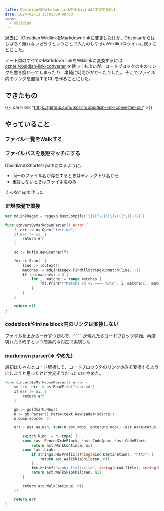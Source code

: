 ```yaml
---
title: ObsidianのMarkdown linkをWikilinkに変換するCLI
date: 2024-02-11T15:01:00+09:00
tags:
  - obsidian
---
```

 
過去に [[Obsidian WikilinkをMarkdown linkに変更した]] が、Obsidianからはしばらく離れないだろうということで入力のしやすいWikilinkスタイルに戻すことにした。

ノート内のすべてのMarkdown linkをWikilinkに変換するには、[ozntel/obsidian-link-converter](https://github.com/ozntel/obsidian-link-converter) を使ってもよいが、コードブロックの中のリンクも書き換わってしまったり、単純に時間がかかったりした。
そこでファイル内のリンクを置換するCLIを作ることにした。

## できたもの

{{< card-link "https://github.com/ikorihn/obsidian-link-converter-cli/" >}}

## やっていること

### ファイル一覧をWalkする

### ファイルパスを最短マッチにする

ObsidianのShortest pathになるように、
- 同一のファイル名が存在するときはディレクトリ名から
- 重複しないときはファイル名のみ

そんなmapを作った

### 正規表現で置換

```go
var mdLinkRegex = regexp.MustCompile(`\[([^\]]+)\]\(([^\)]+)\)`)

func convertByMarkdownParser() error {
	f, err := os.Open("test.md")
	if err != nil {
		return err
	}

	sc := bufio.NewScanner(f)

	for sc.Scan() {
		line := sc.Text()
		matches := mdLinkRegex.FindAllStringSubmatch(line, -1)
		if len(matches) > 0 {
			for i, matche := range matches {
				fmt.Printf("Match! %d %v ==== %v\n", i, matche[1], matche[2])
			}
		}
	}

	return nil
}

```

### codeblockやinline block内のリンクは変換しない

ファイルを上から一行ずつ読んで、`` ^``` `` が現れたらコードブロック開始、再度現れたら終了という簡易的な判定で実現した

### markdown parser(=> やめた)

最初はちゃんとコード解析して、コードブロック外のリンクのみを変換するようにしようと思ったけど大変そうだったのでやめた。

```go
func convertByMarkdownParser() error {
	source, err := os.ReadFile("test.md")
	if err != nil {
		return err
	}

	gm := goldmark.New()
	n := gm.Parser().Parse(text.NewReader(source))
	n.Dump(source, 2)

	err = ast.Walk(n, func(n ast.Node, entering bool) (ast.WalkStatus, error) {

		switch kind := n.(type) {
		case *ast.FencedCodeBlock, *ast.CodeSpan, *ast.CodeBlock:
			return ast.WalkContinue, nil
		case *ast.Link:
			if strings.HasPrefix(string(kind.Destination), "http") {
				return ast.WalkSkipChildren, nil
			}
			fmt.Printf("Link: [%s](%s)\n", string(kind.Title), string(kind.Destination))
			return ast.WalkSkipChildren, nil
		}

		return ast.WalkContinue, nil
	})

	return err
}
```
